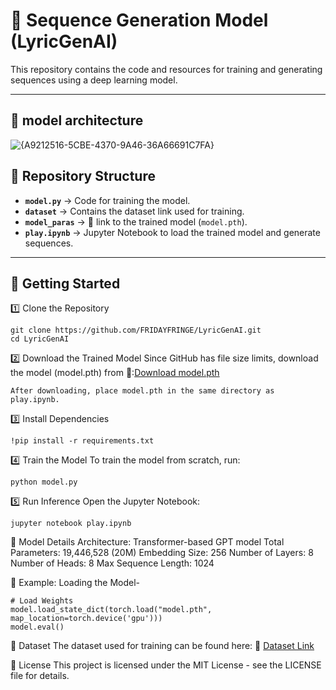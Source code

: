 # 🎵 Sequence Generation Model  (LyricGenAI)

This repository contains the code and resources for training and generating sequences using a deep learning model.  

---

## 🚀 model architecture 

![{A9212516-5CBE-4370-9A46-36A66691C7FA}](https://github.com/user-attachments/assets/7e4b343b-39c4-4248-980f-3320a94f5dcd)



## 📂 Repository Structure  
- **`model.py`** → Code for training the model.  
- **`dataset`** → Contains the dataset link used for training.  
- **`model_paras`** → 🤗 link to the trained model (`model.pth`).  
- **`play.ipynb`** → Jupyter Notebook to load the trained model and generate sequences.  
---

## 🚀 Getting Started  

1️⃣ Clone the Repository  

    git clone https://github.com/FRIDAYFRINGE/LyricGenAI.git
    cd LyricGenAI

2️⃣ Download the Trained Model
Since GitHub has file size limits, download the model (model.pth) from 🤗:[Download model.pth](https://huggingface.co/spaces/fridayfringe/lgai/tree/main)

    After downloading, place model.pth in the same directory as play.ipynb.

3️⃣ Install Dependencies

    !pip install -r requirements.txt

4️⃣ Train the Model
To train the model from scratch, run:

    python model.py


5️⃣ Run Inference
Open the Jupyter Notebook:
    
    jupyter notebook play.ipynb



🧠 Model Details
Architecture: Transformer-based GPT model
Total Parameters: 19,446,528 (20M)
Embedding Size: 256
Number of Layers: 8
Number of Heads: 8
Max Sequence Length: 1024



🔧 Example: Loading the Model-
      
    # Load Weights
    model.load_state_dict(torch.load("model.pth", map_location=torch.device('gpu')))
    model.eval()



📌 Dataset
The dataset used for training can be found here:
📂 [Dataset Link](https://www.kaggle.com/datasets/vatsalmavani/spotify-dataset)

📜 License
This project is licensed under the MIT License - see the LICENSE file for details.






